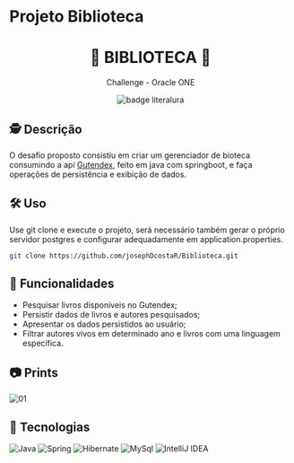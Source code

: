 # Projeto Biblioteca

<div align="center">
  <h1>
    📖 BIBLIOTECA 📖
  </h1>
  <p>
    Challenge - Oracle ONE

    
  ![badge literalura](https://github.com/user-attachments/assets/8b8b057d-985c-4913-992f-26799822ef9c)
  </p>
</div>

<div align="center">

</div>

## 🕵️ Descrição
O desafio proposto consistiu em criar um gerenciador de bioteca consumindo a api [Gutendex](https://gutendex.com/), feito em java com springboot, e faça operações de persistência e exibição de dados.

## 🛠️ Uso
Use git clone e execute o projeto, será necessário também gerar o próprio servidor postgres e configurar adequadamente em application.properties.
```bash
git clone https://github.com/josephDcostaR/Biblioteca.git
```


## 🧰 Funcionalidades
- Pesquisar livros disponíveis no Gutendex;
- Persistir dados de livros e autores pesquisados;
- Apresentar os dados persistidos ao usuário;
- Filtrar autores vivos em determinado ano e livros com uma linguagem específica.

## 📷 Prints

![01](https://github.com/user-attachments/assets/e6c5cfeb-99ee-4bee-ac4e-0b7b9adb23b3)


## 🤖 Tecnologias
![Java](https://img.shields.io/badge/java-%23ED8B00.svg?style=for-the-badge&logo=openjdk&logoColor=white)
![Spring](https://img.shields.io/badge/spring-%236DB33F.svg?style=for-the-badge&logo=spring&logoColor=white)
![Hibernate](https://img.shields.io/badge/Hibernate-59666C?style=for-the-badge&logo=Hibernate&logoColor=white)
![MySql](https://img.shields.io/badge/mysql-%23316192.svg?style=for-the-badge&logo=postgresql&logoColor=white)
![IntelliJ IDEA](https://img.shields.io/badge/IntelliJIDEA-000000.svg?style=for-the-badge&logo=intellij-idea&logoColor=white)
